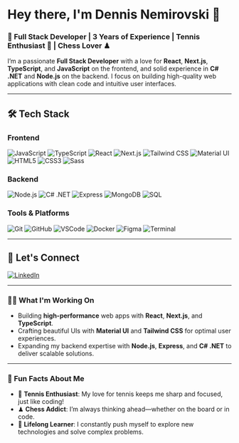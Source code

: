 # Hey there, I'm **Dennis Nemirovski** 👋

### 🚀 Full Stack Developer | 3 Years of Experience | Tennis Enthusiast 🎾 | Chess Lover ♟
I’m a passionate **Full Stack Developer** with a love for **React**, **Next.js**, **TypeScript**, and **JavaScript** on the frontend, and solid experience in **C# .NET** and **Node.js** on the backend. I focus on building high-quality web applications with clean code and intuitive user interfaces.

---
## 🛠 Tech Stack
### Frontend
![JavaScript](https://img.shields.io/badge/-JavaScript-F7DF1E?style=flat&logo=javascript&logoColor=black)
![TypeScript](https://img.shields.io/badge/-TypeScript-007ACC?style=flat&logo=typescript&logoColor=white)
![React](https://img.shields.io/badge/-React-61DAFB?style=flat&logo=react&logoColor=black)
![Next.js](https://img.shields.io/badge/-Next.js-000000?style=flat&logo=next.js&logoColor=white)
![Tailwind CSS](https://img.shields.io/badge/-Tailwind%20CSS-38B2AC?style=flat&logo=tailwind-css&logoColor=white)
![Material UI](https://img.shields.io/badge/-Material%20UI-0081CB?style=flat&logo=material-ui&logoColor=white)
![HTML5](https://img.shields.io/badge/-HTML5-E34F26?style=flat&logo=html5&logoColor=white)
![CSS3](https://img.shields.io/badge/-CSS3-1572B6?style=flat&logo=css3&logoColor=white)
![Sass](https://img.shields.io/badge/-Sass-CC6699?style=flat&logo=sass&logoColor=white)
### Backend
![Node.js](https://img.shields.io/badge/-Node.js-339933?style=flat&logo=node.js&logoColor=white)
![C# .NET](https://img.shields.io/badge/-C%23%20.NET-512BD4?style=flat&logo=.net&logoColor=white)
![Express](https://img.shields.io/badge/-Express-000000?style=flat&logo=express&logoColor=white)
![MongoDB](https://img.shields.io/badge/-MongoDB-47A248?style=flat&logo=mongodb&logoColor=white)
![SQL](https://img.shields.io/badge/-SQL-4479A1?style=flat&logo=postgresql&logoColor=white)
### Tools & Platforms
![Git](https://img.shields.io/badge/-Git-F05032?style=flat&logo=git&logoColor=white)
![GitHub](https://img.shields.io/badge/-GitHub-181717?style=flat&logo=github&logoColor=white)
![VSCode](https://img.shields.io/badge/-VS%20Code-007ACC?style=flat&logo=visual-studio-code&logoColor=white)
![Docker](https://img.shields.io/badge/-Docker-2496ED?style=flat&logo=docker&logoColor=white)
![Figma](https://img.shields.io/badge/-Figma-F24E1E?style=flat&logo=figma&logoColor=white)
![Terminal](https://img.shields.io/badge/-Terminal-000000?style=flat&logo=powershell&logoColor=white)

---
## 🔗 Let's Connect
[![LinkedIn](https://img.shields.io/badge/-LinkedIn-0077B5?style=flat&logo=linkedin&logoColor=white)](https://linkedin.com/in/dennis-nemirovsky-308b19201)

---
### 👨‍💻 What I'm Working On
- Building **high-performance** web apps with **React**, **Next.js**, and **TypeScript**.
- Crafting beautiful UIs with **Material UI** and **Tailwind CSS** for optimal user experiences.
- Expanding my backend expertise with **Node.js**, **Express**, and **C# .NET** to deliver scalable solutions.
---
### 🌱 Fun Facts About Me

- 🎾 **Tennis Enthusiast**: My love for tennis keeps me sharp and focused, just like coding!
- ♟ **Chess Addict**: I’m always thinking ahead—whether on the board or in code.
- 🔄 **Lifelong Learner**: I constantly push myself to explore new technologies and solve complex problems.

